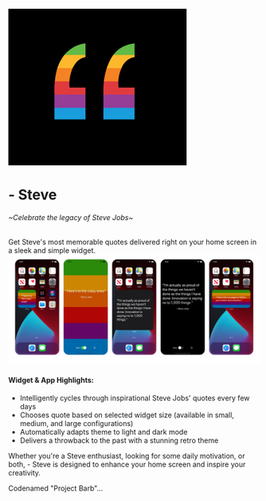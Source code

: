 ![alt text](https://github.com/samblum17/Project-Barb/blob/main/Project_BarbWidget/Assets.xcassets/-%20Steve%20Logo.png)
# - Steve
###### ~Celebrate the legacy of Steve Jobs~
Get Steve's most memorable quotes delivered right on your home screen in a sleek and simple widget.
![alt text](https://github.com/samblum17/Project-Barb/blob/main/Project_BarbWidget/Assets.xcassets/IMG_9128.jpeg)

#### Widget & App Highlights:
- Intelligently cycles through inspirational Steve Jobs' quotes every few days 
- Chooses quote based on selected widget size (available in small, medium, and large configurations)
- Automatically adapts theme to light and dark mode
- Delivers a throwback to the past with a stunning retro theme

Whether you're a Steve enthusiast, looking for some daily motivation, or both, - Steve is designed to enhance your home screen and inspire your creativity.

Codenamed "Project Barb"...
